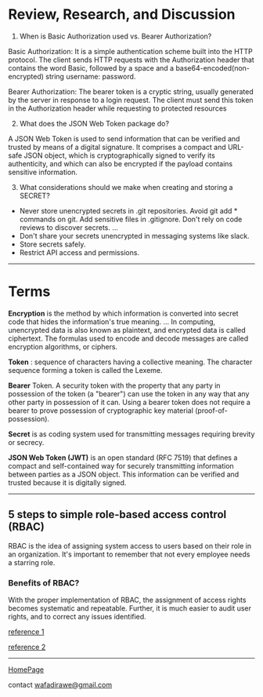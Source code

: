 # Review, Research, and Discussion

1. When is Basic Authorization used vs. Bearer Authorization?

Basic Authorization: It is a simple authentication scheme built into the HTTP protocol. The client sends HTTP requests with the Authorization header that contains the word Basic, followed by a space and a base64-encoded(non-encrypted) string username: password.

Bearer Authorization: The bearer token is a cryptic string, usually generated by the server in response to a login request. The client must send this token in the Authorization header while requesting to protected resources

2. What does the JSON Web Token package do?

A JSON Web Token is used to send information that can be verified and trusted by means of a digital signature. It comprises a compact and URL-safe JSON object, which is cryptographically signed to verify its authenticity, and which can also be encrypted if the payload contains sensitive information.

3. What considerations should we make when creating and storing a SECRET?

- Never store unencrypted secrets in .git repositories. Avoid git add * commands on git. Add sensitive files in .gitignore. Don't rely on code reviews to discover secrets. ...
- Don't share your secrets unencrypted in messaging systems like slack.
- Store secrets safely.
- Restrict API access and permissions.

***

# Terms

**Encryption** is the method by which information is converted into secret code that hides the information's true meaning. ... In computing, unencrypted data is also known as plaintext, and encrypted data is called ciphertext. The formulas used to encode and decode messages are called encryption algorithms, or ciphers.

**Token** : sequence of characters having a collective meaning. The character sequence forming a token is called the Lexeme.

**Bearer** Token. A security token with the property that any party in possession of the token (a "bearer") can use the token in any way that any other party in possession of it can. Using a bearer token does not require a bearer to prove possession of cryptographic key material (proof-of-possession).

**Secret** is as coding system used for transmitting messages requiring brevity or secrecy.

**JSON Web Token (JWT)** is an open standard (RFC 7519) that defines a compact and self-contained way for securely transmitting information between parties as a JSON object. This information can be verified and trusted because it is digitally signed.

***

## 5 steps to simple role-based access control (RBAC)

RBAC is the idea of assigning system access to users based on their role in an organization. It's important to remember that not every employee needs a starring role.

### Benefits of RBAC?

With the proper implementation of RBAC, the assignment of access rights becomes systematic and repeatable. Further, it is much easier to audit user rights, and to correct any issues identified.

[reference 1](https://en.wikipedia.org/wiki/Role-based_access_control)

[reference 2](https://www.csoonline.com/article/3060780/5-steps-to-simple-role-based-access-control.html)

***

[HomePage](https://wafaankoush99.github.io/Reading-Notes/READMEcode401.html)  


contact wafadirawe@gmail.com